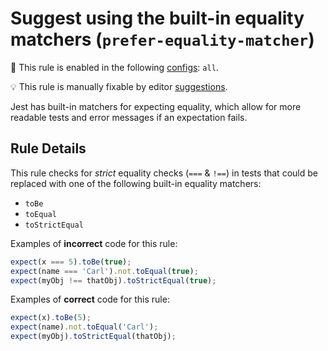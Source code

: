 # Suggest using the built-in equality matchers (`prefer-equality-matcher`)

<!-- prettier-ignore -->
💼 This rule is enabled in the following [configs](https://github.com/jest-community/eslint-plugin-jest#shareable-configurations): `all`.

<!-- prettier-ignore -->
💡 This rule is manually fixable by editor [suggestions](https://eslint.org/docs/developer-guide/working-with-rules#providing-suggestions).

Jest has built-in matchers for expecting equality, which allow for more readable
tests and error messages if an expectation fails.

## Rule Details

This rule checks for _strict_ equality checks (`===` & `!==`) in tests that
could be replaced with one of the following built-in equality matchers:

- `toBe`
- `toEqual`
- `toStrictEqual`

Examples of **incorrect** code for this rule:

```js
expect(x === 5).toBe(true);
expect(name === 'Carl').not.toEqual(true);
expect(myObj !== thatObj).toStrictEqual(true);
```

Examples of **correct** code for this rule:

```js
expect(x).toBe(5);
expect(name).not.toEqual('Carl');
expect(myObj).toStrictEqual(thatObj);
```
